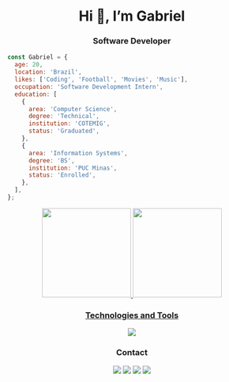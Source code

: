 <h1 align="center">Hi 👋, I’m Gabriel</h1>
<h3 align="center">Software Developer</h3>

```js
const Gabriel = {
  age: 20,
  location: 'Brazil',
  likes: ['Coding', 'Football', 'Movies', 'Music'],
  occupation: 'Software Development Intern',
  education: [
    {
      area: 'Computer Science',
      degree: 'Technical',
      institution: 'COTEMIG',
      status: 'Graduated',
    },
    {
      area: 'Information Systems',
      degree: 'BS',
      institution: 'PUC Minas',
      status: 'Enrolled',
    },
  ],
};
```


<div align="center">
  <a href="https://github.com/GabrielAm0">
  <img height="180em" src="https://github-readme-stats.vercel.app/api?username=GabrielAm0&show_icons=true&theme=dark&include_all_commits=true&count_private=true"/>
  <img height="180em" src="https://github-readme-stats.vercel.app/api/top-langs/?username=GabrielAm0&layout=compact&langs_count=7&theme=dark"/>
</div>


<h3 align="center">Technologies and Tools</h3>


<p align="center">
  <a href="https://skillicons.dev">
    <img src="https://skillicons.dev/icons?i=js,cs,mysql,react,css,html,git" />
  </a>
</p>


<h3 align="center">Contact</h3>

<div align="center">
    <p>
        <a href = "https://www.linkedin.com/in/gabriel-amorim-b32b26204/" target="_blank"><img src="https://img.shields.io/badge/linkedin-%230077B5.svg?style=for-the-badge&logo=linkedin&logoColor=white" target="_blank"></a>
        <a href = "mailto:mrgconta@gmail.com" target="_blank"><img src="https://img.shields.io/badge/-Gmail-%23333?style=for-the-badge&logo=gmail&logoColor=white" target="_blank"></a>
        <a href = "https://api.whatsapp.com/send?phone=5531971478793&text=ol%C3%A1%2C%20vim%20pelo%20seu%20perfil%20do%20GitHub!%20" target="_blank"><img src="https://img.shields.io/badge/WhatsApp-25D366?style=for-the-badge&logo=whatsapp&logoColor=white"     target="_blank"></a>
        <a href="https://discordapp.com/users/317009197122322442/" target="_blank"><img src="https://img.shields.io/badge/Discord-7289DA?style=for-the-badge&logo=discord&logoColor=white" target="_blank"></a> 
    </p>
</div>
